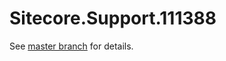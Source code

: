 # Sitecore.Support.111388

See [master branch](https://github.com/sitecoresupport/Sitecore.Support.111388) for details.